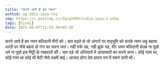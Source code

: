 ```yaml
---
title: "करने आये हैं हम नमन"
authid: ug-2022-ipsa-roy
img: https://i.postimg.cc/Zqcq3tR9/india-ipsa-2.webp
tags: [hindi]
date: 2023-08-07T13:54:49+05:30
---
```


करने आये हैं हम नमन
बलिदानी वीरों को।
चल पड़ते थे जो अंगारों पर
मातृभूमि को करके नमन
लहू बहाया धरती पर
जैसे बहता हो गंगा का पावन जल।
नहीं रुके यह, नही झुके यह,
वीर अमर बलिदानी थेउम्र ना पूछो
धर्म ना पूछो
इस मिट्टी के रखवालों की।
चल पड़े जो अंधियारों में
अत्याचारों का करने अन्त।
कोई नरम था, कोई गरम था
कोई थी बेटी जैसे लक्ष्मी बाई।
आजाद होगा देश हमारा
मन में सबने ठानी थी।
